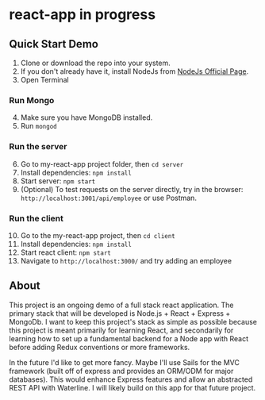# react-app in progress

## Quick Start Demo
1. Clone or download the repo into your system.
2. If you don't already have it, install NodeJs from [NodeJs Official Page](https://nodejs.org/en).
3. Open Terminal
### Run Mongo
4. Make sure you have MongoDB installed.
5. Run ```mongod```
### Run the server
6. Go to my-react-app project folder, then ```cd server```
7. Install dependencies: ```npm install```
8. Start server: ```npm start```
9. (Optional) To test requests on the server directly, try in the browser: `http://localhost:3001/api/employee`
    or use Postman.
### Run the client
10. Go to the my-react-app project, then ```cd client```
11. Install dependencies: ```npm install```
12. Start react client: ```npm start```
13. Navigate to `http://localhost:3000/` and try adding an employee

## About
This project is an ongoing demo of a full stack react application. 
The primary stack that will be developed is Node.js + React + Express + MongoDb.
I want to keep this project's stack as simple as possible because this project is meant primarily for learning React,
and secondarily for learning how to set up a fundamental backend for a Node app with React before adding Redux conventions 
or more frameworks. 

In the future I'd like to get more fancy. Maybe I'll use Sails for the MVC framework (built off of express and provides an 
ORM/ODM for major databases). This would enhance Express features and allow an abstracted REST API with Waterline. I will likely build on this app for that future project.
